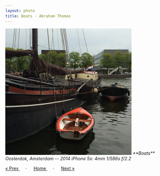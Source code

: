 ```yaml
---
layout: photo
title: Boats · Abraham Thomas
---
```


<img src="/assets/photos/Boats.jpg" width="400px" class="photo">

<i>
**Boats**  
Oosterdok, Amsterdam -- 2014  
iPhone 5s: 4mm 1/586s f/2.2
</i>

<a href="/travel/scooter"> &laquo; Prev </a> &emsp; · &emsp; 
<a href="/travel"> Home </a> &emsp; · &emsp; 
<a href="/travel/louvre"> Next &raquo; </a>
